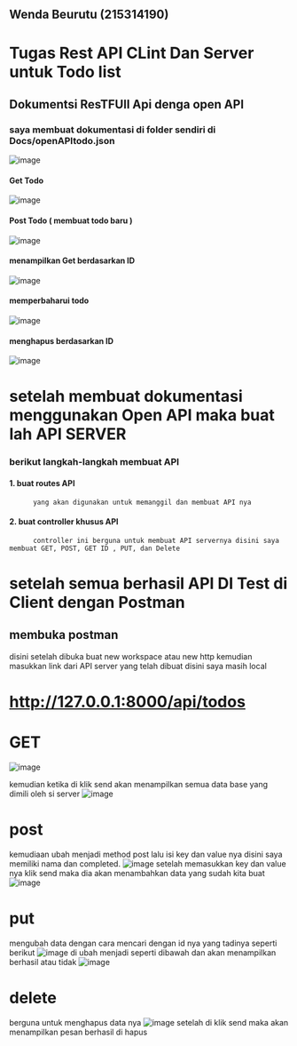 ## Wenda Beurutu (215314190)
# Tugas Rest API CLint Dan Server untuk Todo list 

## Dokumentsi ResTFUll Api denga open API
### saya membuat dokumentasi di folder sendiri di Docs/openAPItodo.json

![image](https://github.com/user-attachments/assets/5e93c592-d274-4e76-8aa4-0a52756b1b9c)

#### Get Todo 
![image](https://github.com/user-attachments/assets/0d433a8f-563a-4b10-869c-5e14f030e6bc)
#### Post Todo ( membuat todo baru ) 
![image](https://github.com/user-attachments/assets/2138af09-0e10-4c2d-bef9-4aa9a891445d)
#### menampilkan Get berdasarkan ID 
![image](https://github.com/user-attachments/assets/1e4c8c37-dd9e-4513-8a81-f08164139f7e)
#### memperbaharui todo
![image](https://github.com/user-attachments/assets/7dd7331e-e284-4902-b6c6-1341994ba37c)
#### menghapus berdasarkan ID 
![image](https://github.com/user-attachments/assets/bca03b46-8e2a-499a-917b-ab7b0f2f3c2a)


# setelah membuat dokumentasi menggunakan Open API maka buat lah API SERVER

### berikut langkah-langkah membuat API 
 #### 1. buat routes API 
          yang akan digunakan untuk memanggil dan membuat API nya 
 #### 2. buat controller khusus API 
          controller ini berguna untuk membuat API servernya disini saya membuat GET, POST, GET ID , PUT, dan Delete 

# setelah semua berhasil API DI Test di Client dengan Postman
## membuka postman 
 disini setelah dibuka buat new workspace atau new http kemudian masukkan link dari API server yang telah dibuat disini saya masih local
 # http://127.0.0.1:8000/api/todos
 # GET
 ![image](https://github.com/user-attachments/assets/12f11a0d-cace-4a68-8c27-8286cbf7a4bb)

 kemudian ketika di klik send akan menampilkan semua data base yang dimili oleh si server 
 ![image](https://github.com/user-attachments/assets/c87dc8e4-4516-44a4-b0dc-7de00cf8fd91)

# post 
kemudiaan ubah menjadi method post lalu isi key dan value nya disini saya memiliki nama dan completed. 
![image](https://github.com/user-attachments/assets/4a868b5d-c20c-43da-853b-fb3187660c97)
setelah memasukkan key dan value nya klik send maka dia akan menambahkan data yang sudah kita buat 
![image](https://github.com/user-attachments/assets/a13028d8-03ca-451b-b619-e9f8ab21a2d1)

# put 
mengubah data dengan cara mencari dengan id nya yang tadinya seperti berikut
![image](https://github.com/user-attachments/assets/6ee6a479-0b6d-4bae-84a7-2a8284ba3dee)
di ubah menjadi  seperti dibawah dan akan menampilkan berhasil atau tidak 
![image](https://github.com/user-attachments/assets/2c6607fa-4332-4014-9484-87c0ab788d1e)

# delete
berguna untuk menghapus data nya 
![image](https://github.com/user-attachments/assets/c7f04926-dc87-4d34-87fb-0e4260ac7536)
setelah di klik send maka akan menampilkan pesan berhasil di hapus







          


